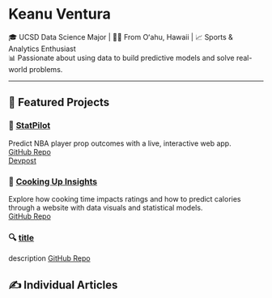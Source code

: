 # Keanu Ventura

🎓 UCSD Data Science Major | 🏄‍♂️ From Oʻahu, Hawaii | 📈 Sports & Analytics Enthusiast  
📊 Passionate about using data to build predictive models and solve real-world problems.

---

## 📂 Featured Projects

### 🏀 [StatPilot](https://statpilot.example.com)  
Predict NBA player prop outcomes with a live, interactive web app.  
[GitHub Repo](https://github.com/KeanuVentura/statpilot)  
[Devpost](https://devpost.com/KeanuVentura)

### 🍳 [Cooking Up Insights](https://keanuventura.github.io/RecipeDataProject/)  
Explore how cooking time impacts ratings and how to predict calories through a website with data visuals and statistical models.  
[GitHub Repo](https://github.com/KeanuVentura/RecipeDataProject)

### 🔍 [title](link)
description
[GitHub Repo](repo)

## ✍️ Individual Articles

